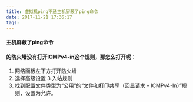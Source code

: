 ```yaml
---
title: 虚拟机ping不通主机屏蔽了ping命令
date: 2017-11-21 17:36:17
tags:
---
```

#### 主机屏蔽了ping命令
#### 的防火墙没有打开ICMPv4-in这个规则，那怎么打开呢：
1. 网络面板左下方打开防火墙
2. 选择高级设置
3.入站规则
4. 找到配置文件类型为“公用”的“文件和打印共享（回显请求 – ICMPv4-In）”规则，设置为允许。